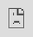```yaml
---
date: 2024-04-29T05:32:29+06:00
layout: map3
draft: true
showFooter: false
sidebar:
  exclude: true
params:
  page:
    width: full
---
```


<style>
    .hugo-iframe {
        width: 100%;
        height: 100%;
        border: 0;
        margin: 0;
        padding: 0;
        position: absolute;
        top: 0;
        left: 0;
        right: 0;
        bottom: 0;
        overflow: hidden;
    }

    .hugo-iframe iframe {
        width: 100%;
        height: 100%;
        border: 0;
    }
</style>

<div class="hx-mt-6 hx-mb-6">
{{< hextra/hero-headline >}}
 Guides and tools for&nbsp;<br class="sm:hx-block hx-hidden" />playing and streaming Noita
{{< /hextra/hero-headline >}}
</div>

<!-- <div style="width: 100vw; position: relative; left: 50%; right: 50%; margin-left: -50vw; margin-right: -50vw;margin-top:-4vw"> -->
<div class="hugo-iframe">
<iframe src="https://map.runfast.stream" style="width:100%; height:100vh; border:0;"></iframe>
</div>
